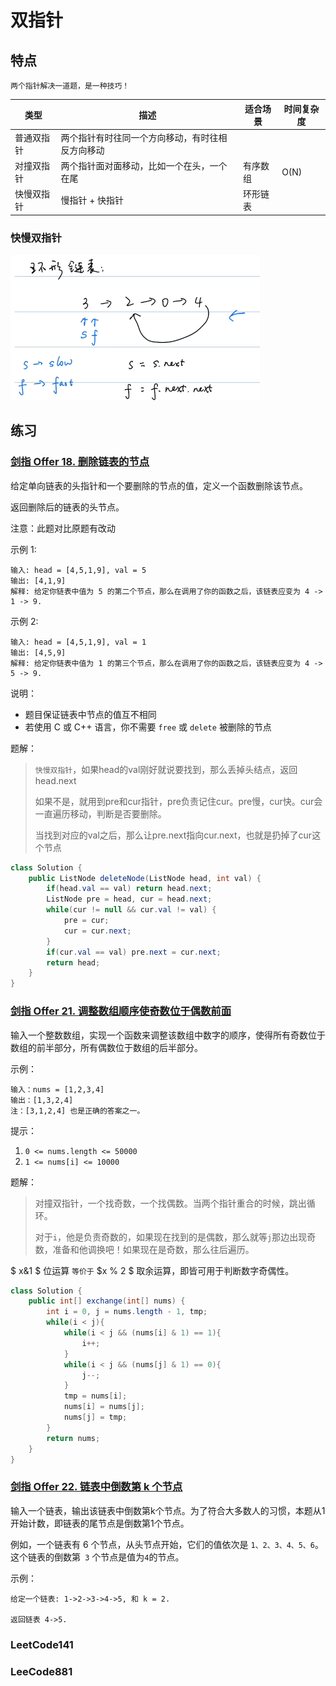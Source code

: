 # 双指针

## 特点

```
两个指针解决一道题，是一种技巧！
```



| 类型       | 描述                                             | 适合场景 | 时间复杂度 |
| ---------- | ------------------------------------------------ | -------- | ---------- |
| 普通双指针 | 两个指针有时往同一个方向移动，有时往相反方向移动 |          |            |
| 对撞双指针 | 两个指针面对面移动，比如一个在头，一个在尾       | 有序数组 | O(N)       |
| 快慢双指针 | 慢指针 + 快指针                                  | 环形链表 |            |



### 快慢双指针

![image-20210513092151961](images/image-20210513092151961.png)

## 练习

### [剑指 Offer 18. 删除链表的节点](https://leetcode-cn.com/leetbook/read/illustration-of-algorithm/505fc7/)

给定单向链表的头指针和一个要删除的节点的值，定义一个函数删除该节点。

返回删除后的链表的头节点。

注意：此题对比原题有改动

示例 1:

```
输入: head = [4,5,1,9], val = 5
输出: [4,1,9]
解释: 给定你链表中值为 5 的第二个节点，那么在调用了你的函数之后，该链表应变为 4 -> 1 -> 9.
```

示例 2:

```
输入: head = [4,5,1,9], val = 1
输出: [4,5,9]
解释: 给定你链表中值为 1 的第三个节点，那么在调用了你的函数之后，该链表应变为 4 -> 5 -> 9.
```


说明：

- 题目保证链表中节点的值互不相同
- 若使用 C 或 C++ 语言，你不需要 `free` 或 `delete` 被删除的节点

题解：

> `快慢双指针`，如果head的val刚好就说要找到，那么丢掉头结点，返回head.next
>
> 如果不是，就用到pre和cur指针，pre负责记住cur。pre慢，cur快。cur会一直遍历移动，判断是否要删除。
>
> 当找到对应的val之后，那么让pre.next指向cur.next，也就是扔掉了cur这个节点

```java
class Solution {
    public ListNode deleteNode(ListNode head, int val) {
        if(head.val == val) return head.next;
        ListNode pre = head, cur = head.next;
        while(cur != null && cur.val != val) {
            pre = cur;
            cur = cur.next;
        }
        if(cur.val == val) pre.next = cur.next;
        return head;
    }
}
```

### [剑指 Offer 21. 调整数组顺序使奇数位于偶数前面](https://leetcode-cn.com/leetbook/read/illustration-of-algorithm/5v8a6t/)

输入一个整数数组，实现一个函数来调整该数组中数字的顺序，使得所有奇数位于数组的前半部分，所有偶数位于数组的后半部分。

示例：

```
输入：nums = [1,2,3,4]
输出：[1,3,2,4] 
注：[3,1,2,4] 也是正确的答案之一。
```


提示：

1. `0 <= nums.length <= 50000`
2. `1 <= nums[i] <= 10000`

题解：

> 对撞双指针，一个找奇数，一个找偶数。当两个指针重合的时候，跳出循环。
>
> 对于`i`，他是负责奇数的，如果现在找到的是偶数，那么就等`j`那边出现奇数，准备和他调换吧！如果现在是奇数，那么往后遍历。

 $ x\&1 $ 位运算 `等价于` $x \% 2 $ 取余运算，即皆可用于判断数字奇偶性。

```java
class Solution {
    public int[] exchange(int[] nums) {
        int i = 0, j = nums.length - 1, tmp;
        while(i < j){
            while(i < j && (nums[i] & 1) == 1){
                i++;
            }
            while(i < j && (nums[j] & 1) == 0){
                j--;
            }
            tmp = nums[i];
            nums[i] = nums[j];
            nums[j] = tmp;
        }
        return nums;
    }
}
```



### [剑指 Offer 22. 链表中倒数第 k 个节点](https://leetcode-cn.com/leetbook/read/illustration-of-algorithm/58tl52/)

输入一个链表，输出该链表中倒数第k个节点。为了符合大多数人的习惯，本题从1开始计数，即链表的尾节点是倒数第1个节点。

例如，一个链表有 6 个节点，从头节点开始，它们的值依次是 `1、2、3、4、5、6`。这个链表的倒数第` 3` 个节点是值为` 4 `的节点。

示例：

```
给定一个链表: 1->2->3->4->5, 和 k = 2.

返回链表 4->5.
```







### LeetCode141

### LeeCode881